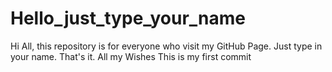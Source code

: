 # Hello_just_type_your_name
Hi All, this repository is for everyone who visit my GitHub Page. Just type in your name. That's it. All my Wishes
This is my first commit
